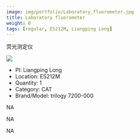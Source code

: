 ```yaml
---
image: img/portfolio/Laboratory_fluorometer.jpg
title: Laboratory fluorometer
weight: 0
tags: [regular, ES212M, Liangping Long]
---
```


荧光测定仪

<!--more-->

![](../../img/portfolio/Laboratory_fluorometer.jpg)

- PI: Liangping Long
- Location: ES212M
- Quantity: 1
- Category: CAT
- Brand/Model: trilogy 7200-000

NA

NA

NA
